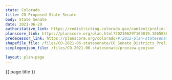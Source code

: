 ```yaml
---
state: Colorado
title: CO Proposed State Senate
body: State Senate
date: 2021-06-29
authoritative_link: https://redistricting.colorado.gov/content/prelim-legislative-maps
planscore_link: https://planscore.org/plan.html?20210629T163819.186585696Z
predecessor_link: https://planscore.org/colorado/#!2012-plan-statesenate-eg
shapefile_file: /files/CO-2021-06-statesenate/CO_Senate_Districts_Prelim_Final.zip
simplegeojson_file: /files/CO-2021-06-statesenate/preview.geojson

layout: plan-page
---
```


{{ page.title }}
